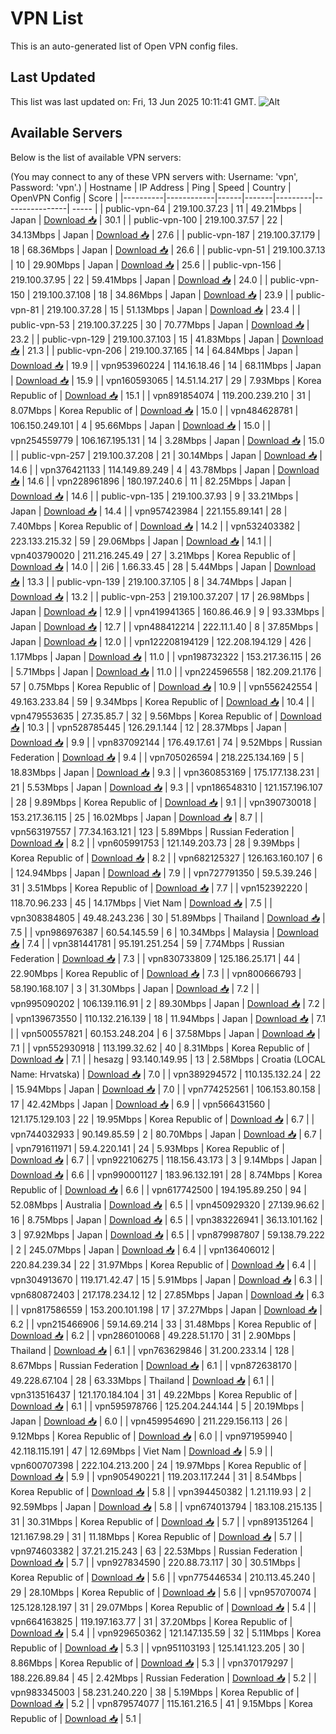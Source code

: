 # VPN List

This is an auto-generated list of Open VPN config files.

## Last Updated

This list was last updated on: Fri, 13 Jun 2025 10:11:41 GMT.
![Alt](https://repobeats.axiom.co/api/embed/186b98318ef1479477931607c1ad7d823f12451f.svg "Repobeats analytics image")

## Available Servers

Below is the list of available VPN servers:

(You may connect to any of these VPN servers with: Username: 'vpn', Password: 'vpn'.)
| Hostname | IP Address | Ping | Speed | Country | OpenVPN Config | Score |
|----------|------------|------|-------|---------|----------------| ----- |
| public-vpn-64 | 219.100.37.23 | 11 | 49.21Mbps | Japan | [Download 📥](./configs/server_0_JP.ovpn) | 30.1 |
| public-vpn-100 | 219.100.37.57 | 22 | 34.13Mbps | Japan | [Download 📥](./configs/server_1_JP.ovpn) | 27.6 |
| public-vpn-187 | 219.100.37.179 | 18 | 68.36Mbps | Japan | [Download 📥](./configs/server_2_JP.ovpn) | 26.6 |
| public-vpn-51 | 219.100.37.13 | 10 | 29.90Mbps | Japan | [Download 📥](./configs/server_3_JP.ovpn) | 25.6 |
| public-vpn-156 | 219.100.37.95 | 22 | 59.41Mbps | Japan | [Download 📥](./configs/server_4_JP.ovpn) | 24.0 |
| public-vpn-150 | 219.100.37.108 | 18 | 34.86Mbps | Japan | [Download 📥](./configs/server_5_JP.ovpn) | 23.9 |
| public-vpn-81 | 219.100.37.28 | 15 | 51.13Mbps | Japan | [Download 📥](./configs/server_6_JP.ovpn) | 23.4 |
| public-vpn-53 | 219.100.37.225 | 30 | 70.77Mbps | Japan | [Download 📥](./configs/server_7_JP.ovpn) | 23.2 |
| public-vpn-129 | 219.100.37.103 | 15 | 41.83Mbps | Japan | [Download 📥](./configs/server_8_JP.ovpn) | 21.3 |
| public-vpn-206 | 219.100.37.165 | 14 | 64.84Mbps | Japan | [Download 📥](./configs/server_9_JP.ovpn) | 19.9 |
| vpn953960224 | 114.16.18.46 | 14 | 68.11Mbps | Japan | [Download 📥](./configs/server_10_JP.ovpn) | 15.9 |
| vpn160593065 | 14.51.14.217 | 29 | 7.93Mbps | Korea Republic of | [Download 📥](./configs/server_11_KR.ovpn) | 15.1 |
| vpn891854074 | 119.200.239.210 | 31 | 8.07Mbps | Korea Republic of | [Download 📥](./configs/server_12_KR.ovpn) | 15.0 |
| vpn484628781 | 106.150.249.101 | 4 | 95.66Mbps | Japan | [Download 📥](./configs/server_13_JP.ovpn) | 15.0 |
| vpn254559779 | 106.167.195.131 | 14 | 3.28Mbps | Japan | [Download 📥](./configs/server_14_JP.ovpn) | 15.0 |
| public-vpn-257 | 219.100.37.208 | 21 | 30.14Mbps | Japan | [Download 📥](./configs/server_15_JP.ovpn) | 14.6 |
| vpn376421133 | 114.149.89.249 | 4 | 43.78Mbps | Japan | [Download 📥](./configs/server_16_JP.ovpn) | 14.6 |
| vpn228961896 | 180.197.240.6 | 11 | 82.25Mbps | Japan | [Download 📥](./configs/server_17_JP.ovpn) | 14.6 |
| public-vpn-135 | 219.100.37.93 | 9 | 33.21Mbps | Japan | [Download 📥](./configs/server_18_JP.ovpn) | 14.4 |
| vpn957423984 | 221.155.89.141 | 28 | 7.40Mbps | Korea Republic of | [Download 📥](./configs/server_19_KR.ovpn) | 14.2 |
| vpn532403382 | 223.133.215.32 | 59 | 29.06Mbps | Japan | [Download 📥](./configs/server_20_JP.ovpn) | 14.1 |
| vpn403790020 | 211.216.245.49 | 27 | 3.21Mbps | Korea Republic of | [Download 📥](./configs/server_21_KR.ovpn) | 14.0 |
| 2i6 | 1.66.33.45 | 28 | 5.44Mbps | Japan | [Download 📥](./configs/server_22_JP.ovpn) | 13.3 |
| public-vpn-139 | 219.100.37.105 | 8 | 34.74Mbps | Japan | [Download 📥](./configs/server_23_JP.ovpn) | 13.2 |
| public-vpn-253 | 219.100.37.207 | 17 | 26.98Mbps | Japan | [Download 📥](./configs/server_24_JP.ovpn) | 12.9 |
| vpn419941365 | 160.86.46.9 | 9 | 93.33Mbps | Japan | [Download 📥](./configs/server_25_JP.ovpn) | 12.7 |
| vpn488412214 | 222.11.1.40 | 8 | 37.85Mbps | Japan | [Download 📥](./configs/server_26_JP.ovpn) | 12.0 |
| vpn122208194129 | 122.208.194.129 | 426 | 1.17Mbps | Japan | [Download 📥](./configs/server_27_JP.ovpn) | 11.0 |
| vpn198732322 | 153.217.36.115 | 26 | 5.71Mbps | Japan | [Download 📥](./configs/server_28_JP.ovpn) | 11.0 |
| vpn224596558 | 182.209.21.176 | 57 | 0.75Mbps | Korea Republic of | [Download 📥](./configs/server_29_KR.ovpn) | 10.9 |
| vpn556242554 | 49.163.233.84 | 59 | 9.34Mbps | Korea Republic of | [Download 📥](./configs/server_30_KR.ovpn) | 10.4 |
| vpn479553635 | 27.35.85.7 | 32 | 9.56Mbps | Korea Republic of | [Download 📥](./configs/server_31_KR.ovpn) | 10.3 |
| vpn528785445 | 126.29.1.144 | 12 | 28.37Mbps | Japan | [Download 📥](./configs/server_32_JP.ovpn) | 9.9 |
| vpn837092144 | 176.49.17.61 | 74 | 9.52Mbps | Russian Federation | [Download 📥](./configs/server_33_RU.ovpn) | 9.4 |
| vpn705026594 | 218.225.134.169 | 5 | 18.83Mbps | Japan | [Download 📥](./configs/server_34_JP.ovpn) | 9.3 |
| vpn360853169 | 175.177.138.231 | 21 | 5.53Mbps | Japan | [Download 📥](./configs/server_35_JP.ovpn) | 9.3 |
| vpn186548310 | 121.157.196.107 | 28 | 9.89Mbps | Korea Republic of | [Download 📥](./configs/server_36_KR.ovpn) | 9.1 |
| vpn390730018 | 153.217.36.115 | 25 | 16.02Mbps | Japan | [Download 📥](./configs/server_37_JP.ovpn) | 8.7 |
| vpn563197557 | 77.34.163.121 | 123 | 5.89Mbps | Russian Federation | [Download 📥](./configs/server_38_RU.ovpn) | 8.2 |
| vpn605991753 | 121.149.203.73 | 28 | 9.39Mbps | Korea Republic of | [Download 📥](./configs/server_39_KR.ovpn) | 8.2 |
| vpn682125327 | 126.163.160.107 | 6 | 124.94Mbps | Japan | [Download 📥](./configs/server_40_JP.ovpn) | 7.9 |
| vpn727791350 | 59.5.39.246 | 31 | 3.51Mbps | Korea Republic of | [Download 📥](./configs/server_41_KR.ovpn) | 7.7 |
| vpn152392220 | 118.70.96.233 | 45 | 14.17Mbps | Viet Nam | [Download 📥](./configs/server_42_VN.ovpn) | 7.5 |
| vpn308384805 | 49.48.243.236 | 30 | 51.89Mbps | Thailand | [Download 📥](./configs/server_43_TH.ovpn) | 7.5 |
| vpn986976387 | 60.54.145.59 | 6 | 10.34Mbps | Malaysia | [Download 📥](./configs/server_44_MY.ovpn) | 7.4 |
| vpn381441781 | 95.191.251.254 | 59 | 7.74Mbps | Russian Federation | [Download 📥](./configs/server_45_RU.ovpn) | 7.3 |
| vpn830733809 | 125.186.25.171 | 44 | 22.90Mbps | Korea Republic of | [Download 📥](./configs/server_46_KR.ovpn) | 7.3 |
| vpn800666793 | 58.190.168.107 | 3 | 31.30Mbps | Japan | [Download 📥](./configs/server_47_JP.ovpn) | 7.2 |
| vpn995090202 | 106.139.116.91 | 2 | 89.30Mbps | Japan | [Download 📥](./configs/server_48_JP.ovpn) | 7.2 |
| vpn139673550 | 110.132.216.139 | 18 | 11.94Mbps | Japan | [Download 📥](./configs/server_49_JP.ovpn) | 7.1 |
| vpn500557821 | 60.153.248.204 | 6 | 37.58Mbps | Japan | [Download 📥](./configs/server_50_JP.ovpn) | 7.1 |
| vpn552930918 | 113.199.32.62 | 40 | 8.31Mbps | Korea Republic of | [Download 📥](./configs/server_51_KR.ovpn) | 7.1 |
| hesazg | 93.140.149.95 | 13 | 2.58Mbps | Croatia (LOCAL Name: Hrvatska) | [Download 📥](./configs/server_52_HR.ovpn) | 7.0 |
| vpn389294572 | 110.135.132.24 | 22 | 15.94Mbps | Japan | [Download 📥](./configs/server_53_JP.ovpn) | 7.0 |
| vpn774252561 | 106.153.80.158 | 17 | 42.42Mbps | Japan | [Download 📥](./configs/server_54_JP.ovpn) | 6.9 |
| vpn566431560 | 121.175.129.103 | 22 | 19.95Mbps | Korea Republic of | [Download 📥](./configs/server_55_KR.ovpn) | 6.7 |
| vpn744032933 | 90.149.85.59 | 2 | 80.70Mbps | Japan | [Download 📥](./configs/server_56_JP.ovpn) | 6.7 |
| vpn791611971 | 59.4.220.141 | 24 | 5.93Mbps | Korea Republic of | [Download 📥](./configs/server_57_KR.ovpn) | 6.7 |
| vpn922106275 | 118.156.43.173 | 3 | 9.14Mbps | Japan | [Download 📥](./configs/server_58_JP.ovpn) | 6.6 |
| vpn990001127 | 183.96.132.191 | 28 | 8.74Mbps | Korea Republic of | [Download 📥](./configs/server_59_KR.ovpn) | 6.6 |
| vpn617742500 | 194.195.89.250 | 94 | 52.08Mbps | Australia | [Download 📥](./configs/server_60_AU.ovpn) | 6.5 |
| vpn450929320 | 27.139.96.62 | 16 | 8.75Mbps | Japan | [Download 📥](./configs/server_61_JP.ovpn) | 6.5 |
| vpn383226941 | 36.13.101.162 | 3 | 97.92Mbps | Japan | [Download 📥](./configs/server_62_JP.ovpn) | 6.5 |
| vpn879987807 | 59.138.79.222 | 2 | 245.07Mbps | Japan | [Download 📥](./configs/server_63_JP.ovpn) | 6.4 |
| vpn136406012 | 220.84.239.34 | 22 | 31.97Mbps | Korea Republic of | [Download 📥](./configs/server_64_KR.ovpn) | 6.4 |
| vpn304913670 | 119.171.42.47 | 15 | 5.91Mbps | Japan | [Download 📥](./configs/server_65_JP.ovpn) | 6.3 |
| vpn680872403 | 217.178.234.12 | 12 | 27.85Mbps | Japan | [Download 📥](./configs/server_66_JP.ovpn) | 6.3 |
| vpn817586559 | 153.200.101.198 | 17 | 37.27Mbps | Japan | [Download 📥](./configs/server_67_JP.ovpn) | 6.2 |
| vpn215466906 | 59.14.69.214 | 33 | 31.48Mbps | Korea Republic of | [Download 📥](./configs/server_68_KR.ovpn) | 6.2 |
| vpn286010068 | 49.228.51.170 | 31 | 2.90Mbps | Thailand | [Download 📥](./configs/server_69_TH.ovpn) | 6.1 |
| vpn763629846 | 31.200.233.14 | 128 | 8.67Mbps | Russian Federation | [Download 📥](./configs/server_70_RU.ovpn) | 6.1 |
| vpn872638170 | 49.228.67.104 | 28 | 63.33Mbps | Thailand | [Download 📥](./configs/server_71_TH.ovpn) | 6.1 |
| vpn313516437 | 121.170.184.104 | 31 | 49.22Mbps | Korea Republic of | [Download 📥](./configs/server_72_KR.ovpn) | 6.1 |
| vpn595978766 | 125.204.244.144 | 5 | 20.19Mbps | Japan | [Download 📥](./configs/server_73_JP.ovpn) | 6.0 |
| vpn459954690 | 211.229.156.113 | 26 | 9.12Mbps | Korea Republic of | [Download 📥](./configs/server_74_KR.ovpn) | 6.0 |
| vpn971959940 | 42.118.115.191 | 47 | 12.69Mbps | Viet Nam | [Download 📥](./configs/server_75_VN.ovpn) | 5.9 |
| vpn600707398 | 222.104.213.200 | 24 | 19.97Mbps | Korea Republic of | [Download 📥](./configs/server_76_KR.ovpn) | 5.9 |
| vpn905490221 | 119.203.117.244 | 31 | 8.54Mbps | Korea Republic of | [Download 📥](./configs/server_77_KR.ovpn) | 5.8 |
| vpn394450382 | 1.21.119.93 | 2 | 92.59Mbps | Japan | [Download 📥](./configs/server_78_JP.ovpn) | 5.8 |
| vpn674013794 | 183.108.215.135 | 31 | 30.31Mbps | Korea Republic of | [Download 📥](./configs/server_79_KR.ovpn) | 5.7 |
| vpn891351264 | 121.167.98.29 | 31 | 11.18Mbps | Korea Republic of | [Download 📥](./configs/server_80_KR.ovpn) | 5.7 |
| vpn974603382 | 37.21.215.243 | 63 | 22.53Mbps | Russian Federation | [Download 📥](./configs/server_81_RU.ovpn) | 5.7 |
| vpn927834590 | 220.88.73.117 | 30 | 30.51Mbps | Korea Republic of | [Download 📥](./configs/server_82_KR.ovpn) | 5.6 |
| vpn775446534 | 210.113.45.240 | 29 | 28.10Mbps | Korea Republic of | [Download 📥](./configs/server_83_KR.ovpn) | 5.6 |
| vpn957070074 | 125.128.128.197 | 31 | 29.07Mbps | Korea Republic of | [Download 📥](./configs/server_84_KR.ovpn) | 5.4 |
| vpn664163825 | 119.197.163.77 | 31 | 37.20Mbps | Korea Republic of | [Download 📥](./configs/server_85_KR.ovpn) | 5.4 |
| vpn929650362 | 121.147.135.59 | 32 | 5.11Mbps | Korea Republic of | [Download 📥](./configs/server_86_KR.ovpn) | 5.3 |
| vpn951103193 | 125.141.123.205 | 30 | 8.86Mbps | Korea Republic of | [Download 📥](./configs/server_87_KR.ovpn) | 5.3 |
| vpn370179297 | 188.226.89.84 | 45 | 2.42Mbps | Russian Federation | [Download 📥](./configs/server_88_RU.ovpn) | 5.2 |
| vpn983345003 | 58.231.240.220 | 38 | 5.19Mbps | Korea Republic of | [Download 📥](./configs/server_89_KR.ovpn) | 5.2 |
| vpn879574077 | 115.161.216.5 | 41 | 9.15Mbps | Korea Republic of | [Download 📥](./configs/server_90_KR.ovpn) | 5.1 |
